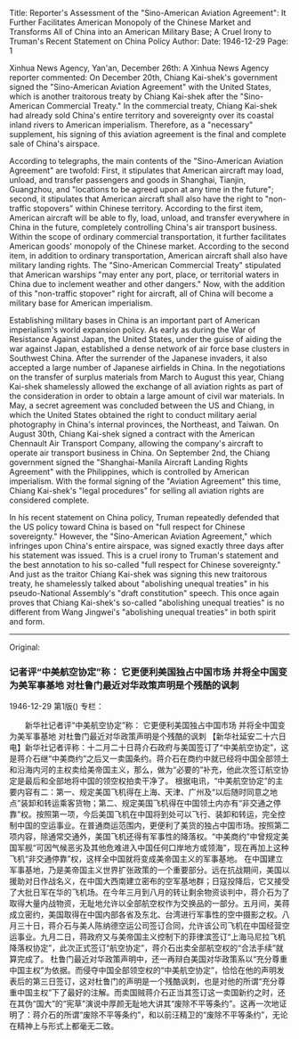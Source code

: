 Title: Reporter's Assessment of the "Sino-American Aviation Agreement": It Further Facilitates American Monopoly of the Chinese Market and Transforms All of China into an American Military Base; A Cruel Irony to Truman's Recent Statement on China Policy
Author:
Date: 1946-12-29
Page: 1

Xinhua News Agency, Yan'an, December 26th: A Xinhua News Agency reporter commented: On December 20th, Chiang Kai-shek's government signed the "Sino-American Aviation Agreement" with the United States, which is another traitorous treaty by Chiang Kai-shek after the "Sino-American Commercial Treaty." In the commercial treaty, Chiang Kai-shek had already sold China's entire territory and sovereignty over its coastal inland rivers to American imperialism. Therefore, as a "necessary" supplement, his signing of this aviation agreement is the final and complete sale of China's airspace.

According to telegraphs, the main contents of the "Sino-American Aviation Agreement" are twofold: First, it stipulates that American aircraft may load, unload, and transfer passengers and goods in Shanghai, Tianjin, Guangzhou, and "locations to be agreed upon at any time in the future"; second, it stipulates that American aircraft shall also have the right to "non-traffic stopovers" within Chinese territory. According to the first item, American aircraft will be able to fly, load, unload, and transfer everywhere in China in the future, completely controlling China's air transport business. Within the scope of ordinary commercial transportation, it further facilitates American goods' monopoly of the Chinese market. According to the second item, in addition to ordinary transportation, American aircraft shall also have military landing rights. The "Sino-American Commercial Treaty" stipulated that American warships "may enter any port, place, or territorial waters in China due to inclement weather and other dangers." Now, with the addition of this "non-traffic stopover" right for aircraft, all of China will become a military base for American imperialism.

Establishing military bases in China is an important part of American imperialism's world expansion policy. As early as during the War of Resistance Against Japan, the United States, under the guise of aiding the war against Japan, established a dense network of air force base clusters in Southwest China. After the surrender of the Japanese invaders, it also accepted a large number of Japanese airfields in China. In the negotiations on the transfer of surplus materials from March to August this year, Chiang Kai-shek shamelessly allowed the exchange of all aviation rights as part of the consideration in order to obtain a large amount of civil war materials. In May, a secret agreement was concluded between the US and Chiang, in which the United States obtained the right to conduct military aerial photography in China's internal provinces, the Northeast, and Taiwan. On August 30th, Chiang Kai-shek signed a contract with the American Chennault Air Transport Company, allowing the company's aircraft to operate air transport business in China. On September 2nd, the Chiang government signed the "Shanghai-Manila Aircraft Landing Rights Agreement" with the Philippines, which is controlled by American imperialism. With the formal signing of the "Aviation Agreement" this time, Chiang Kai-shek's "legal procedures" for selling all aviation rights are considered complete.

In his recent statement on China policy, Truman repeatedly defended that the US policy toward China is based on "full respect for Chinese sovereignty." However, the "Sino-American Aviation Agreement," which infringes upon China's entire airspace, was signed exactly three days after his statement was issued. This is a cruel irony to Truman's statement and the best annotation to his so-called "full respect for Chinese sovereignty." And just as the traitor Chiang Kai-shek was signing this new traitorous treaty, he shamelessly talked about "abolishing unequal treaties" in his pseudo-National Assembly's "draft constitution" speech. This once again proves that Chiang Kai-shek's so-called "abolishing unequal treaties" is no different from Wang Jingwei's "abolishing unequal treaties" in both spirit and form.



<hr /> 

Original: 


### 记者评“中美航空协定”称：  它更便利美国独占中国市场  并将全中国变为美军事基地  对杜鲁门最近对华政策声明是个残酷的讽刺

1946-12-29
第1版()
专栏：

　　新华社记者评“中美航空协定”称：
    它更便利美国独占中国市场  并将全中国变为美军事基地
    对杜鲁门最近对华政策声明是个残酷的讽刺
    【新华社延安二十六日电】新华社记者评称：十二月二十日蒋介石政府与美国签订了“中美航空协定”，这是蒋介石继“中美商约”之后又一卖国条约。蒋介石在商约中就已经将中国全部领土和沿海内河的主权卖给美帝国主义，那么，做为“必要的”补充，他此次签订航空协定是最后和全部地将中国的领空权拍卖干净了。
    根据电讯，“中美航空协定”的主要内容有二：第一、规定美国飞机得在上海、天津、广州及“以后随时同意之地点”装卸和转运乘客货物；第二、规定美国飞机得在中国领土内亦有“非交通之停靠”权。按照第一项，今后美国飞机在中国将到处可以飞行、装卸和转运，完全控制中国的空运事业。在普通商运范围内，更便利了美货的独占中国市场。按照第二项内容，除通常交通外，美国飞机还得有军事性的降落权。“中美商约”中曾规定美国军舰“可因气候恶劣及其他危难进入中国任何口岸地方或领海”，现在再加上这种飞机“非交通停靠”权，这样全中国就将变成美帝国主义的军事基地。
    在中国建立军事基地，乃是美帝国主义世界扩张政策的一个重要部分。远在抗战期间，美国以援助对日作战名义，在中国大西南建立密布的空军基地群；日寇投降后，它又接受了大批日军在华的飞机场。在今年三月到八月的转让剩余物资谈判中，蒋介石为了取得大量内战物资，无耻地允许以全部航空权作为交换品的一部分。五月间，美蒋成立密约，美国取得在中国内部各省及东北、台湾进行军事性的空中摄影之权。八月三十日，蒋介石与美人陈纳德空运公司签订合同，允许该公司飞机在中国经营空运事业。九月二日，蒋政府又与美帝国主义控制下的菲律滨签订“上海马尼拉飞机降落权协定”，此次正式签订“航空协定”，蒋介石出卖全部航空权的“合法手续”就算完成了。
    杜鲁门最近对华政策声明中，还一再辩白美国对华政策系以“充分尊重中国主权”为依据。而侵夺中国全部领空权的“中美航空协定”，恰恰在他的声明发表后的第三日签订，这对杜鲁门的声明是一个残酷讽刺，也是对他的所谓“充分尊重中国主权”下了最好的注解。而卖国贼蒋介石正当其签订这一卖国新约之时，还在其伪“国大”的“宪草”演说中厚颜无耻地大讲其“废除不平等条约”。这再一次地证明了：蒋介石的所谓“废除不平等条约”，和以前汪精卫的“废除不平等条约”，无论在精神上与形式上都毫无二致。
